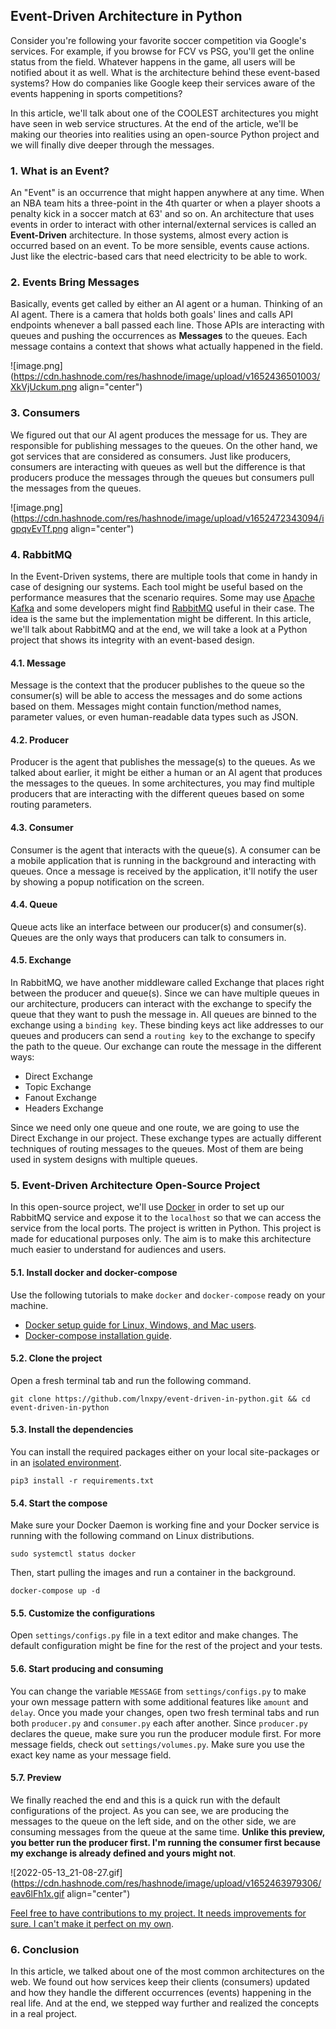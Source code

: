 ## Event-Driven Architecture in Python

Consider you're following your favorite soccer competition via Google's services. For example, if you browse for FCV vs PSG, you'll get the online status from the field. Whatever happens in the game, all users will be notified about it as well. What is the architecture behind these event-based systems? How do companies like Google keep their services aware of the events happening in sports competitions?

In this article, we'll talk about one of the COOLEST architectures you might have seen in web service structures. At the end of the article, we'll be making our theories into realities using an open-source Python project and we will finally dive deeper through the messages.

### 1. What is an Event?
An "Event" is an occurrence that might happen anywhere at any time. When an NBA team hits a three-point in the 4th quarter or when a player shoots a penalty kick in a soccer match at 63' and so on. An architecture that uses events in order to interact with other internal/external services is called an **Event-Driven** architecture. In those systems, almost every action is occurred based on an event. To be more sensible, events cause actions. Just like the electric-based cars that need electricity to be able to work.

### 2. Events Bring Messages
Basically, events get called by either an AI agent or a human. Thinking of an AI agent. There is a camera that holds both goals' lines and calls API endpoints whenever a ball passed each line. Those APIs are interacting with queues and pushing the occurrences as **Messages** to the queues. Each message contains a context that shows what actually happened in the field.

![image.png](https://cdn.hashnode.com/res/hashnode/image/upload/v1652436501003/XkVjUckum.png align="center")

### 3. Consumers
We figured out that our AI agent produces the message for us. They are responsible for publishing messages to the queues. On the other hand, we got services that are considered as consumers. Just like producers, consumers are interacting with queues as well but the difference is that producers produce the messages through the queues but consumers pull the messages from the queues.

![image.png](https://cdn.hashnode.com/res/hashnode/image/upload/v1652472343094/igpqvEvTf.png align="center")

### 4. RabbitMQ
In the Event-Driven systems, there are multiple tools that come in handy in case of designing our systems. Each tool might be useful based on the performance measures that the scenario requires. Some may use [Apache Kafka](https://kafka.apache.org/) and some developers might find [RabbitMQ](https://www.rabbitmq.com/) useful in their case. The idea is the same but the implementation might be different. In this article, we'll talk about RabbitMQ and at the end, we will take a look at a Python project that shows its integrity with an event-based design.

#### 4.1. Message
Message is the context that the producer publishes to the queue so the consumer(s) will be able to access the messages and do some actions based on them. Messages might contain function/method names, parameter values, or even human-readable data types such as JSON.

#### 4.2. Producer
Producer is the agent that publishes the message(s) to the queues. As we talked about earlier, it might be either a human or an AI agent that produces the messages to the queues. In some architectures, you may find multiple producers that are interacting with the different queues based on some routing parameters.

#### 4.3. Consumer
Consumer is the agent that interacts with the queue(s). A consumer can be a mobile application that is running in the background and interacting with queues. Once a message is received by the application, it'll notify the user by showing a popup notification on the screen.

#### 4.4. Queue
Queue acts like an interface between our producer(s) and consumer(s). Queues are the only ways that producers can talk to consumers in.

#### 4.5. Exchange
In RabbitMQ, we have another middleware called Exchange that places right between the producer and queue(s). Since we can have multiple queues in our architecture, producers can interact with the exchange to specify the queue that they want to push the message in. All queues are binned to the exchange using a `binding key`. These binding keys act like addresses to our queues and producers can send a `routing key` to the exchange to specify the path to the queue. Our exchange can route the message in the different ways:

- Direct Exchange
- Topic Exchange
- Fanout Exchange
- Headers Exchange

Since we need only one queue and one route, we are going to use the Direct Exchange in our project. These exchange types are actually different techniques of routing messages to the queues. Most of them are being used in system designs with multiple queues.

### 5. Event-Driven Architecture Open-Source Project
In this open-source project, we'll use [Docker](https://docker.com) in order to set up our RabbitMQ service and expose it to the `localhost` so that we can access the service from the local ports. The project is written in Python. This project is made for educational purposes only. The aim is to make this architecture much easier to understand for audiences and users. 

#### 5.1. Install docker and docker-compose

Use the following tutorials to make `docker` and `docker-compose` ready on your machine.

- [Docker setup guide for Linux, Windows, and Mac users](https://docs.docker.com/get-docker/).
- [Docker-compose installation guide](https://docs.docker.com/compose/install/).

#### 5.2. Clone the project

Open a fresh terminal tab and run the following command.

```shell
git clone https://github.com/lnxpy/event-driven-in-python.git && cd event-driven-in-python
```

#### 5.3. Install the dependencies
You can install the required packages either on your local site-packages or in an [isolated environment](https://docs.python.org/3/library/venv.html).

```shell
pip3 install -r requirements.txt
```

#### 5.4. Start the compose
Make sure your Docker Daemon is working fine and your Docker service is running with the following command on Linux distributions.

```shell
sudo systemctl status docker
```

Then, start pulling the images and run a container in the background.

```shell
docker-compose up -d
```

#### 5.5. Customize the configurations
Open `settings/configs.py` file in a text editor and make changes. The default configuration might be fine for the rest of the project and your tests.

#### 5.6. Start producing and consuming
You can change the variable `MESSAGE` from `settings/configs.py` to make your own message pattern with some additional features like `amount` and `delay`. Once you made your changes, open two fresh terminal tabs and run both `producer.py` and `consumer.py` each after another. Since `producer.py` declares the queue, make sure you run the producer module first. For more message fields, check out `settings/volumes.py`. Make sure you use the exact key name as your message field.

#### 5.7. Preview
We finally reached the end and this is a quick run with the default configurations of the project. As you can see, we are producing the messages to the queue on the left side, and on the other side, we are consuming messages from the queue at the same time. **Unlike this preview, you better run the producer first. I'm running the consumer first because my exchange is already defined and yours might not**.

![2022-05-13_21-08-27.gif](https://cdn.hashnode.com/res/hashnode/image/upload/v1652463979306/eav6lFh1x.gif align="center")

[Feel free to have contributions to my project. It needs improvements for sure. I can't make it perfect on my own](https://github.com/lnxpy/event-driven-in-python).

### 6. Conclusion
In this article, we talked about one of the most common architectures on the web. We found out how services keep their clients (consumers) updated and how they handle the different occurrences (events) happening in the real life. And at the end, we stepped way further and realized the concepts in a real project.